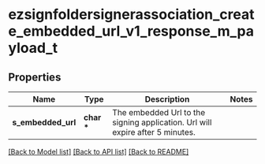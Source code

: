 # ezsignfoldersignerassociation_create_embedded_url_v1_response_m_payload_t

## Properties
Name | Type | Description | Notes
------------ | ------------- | ------------- | -------------
**s_embedded_url** | **char \*** | The embedded Url to the signing application.    Url will expire after 5 minutes.   | 

[[Back to Model list]](../README.md#documentation-for-models) [[Back to API list]](../README.md#documentation-for-api-endpoints) [[Back to README]](../README.md)


